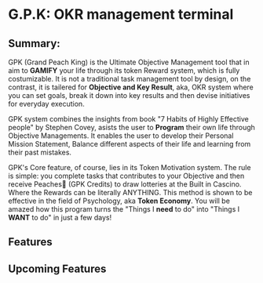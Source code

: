 # G.P.K: OKR management terminal
## Summary:
GPK (Grand Peach King) is the Ultimate Objective Management tool that in aim to **GAMIFY** your life through its token Reward system, which is fully costumizable. It is not a traditional task management tool by design, on the contrast, it is tailered for **Objective and Key Result**, aka, OKR system where you can set goals, break it down into key results and then devise initiatives for everyday execution. 

GPK system combines the insights from book "7 Habits of Highly Effective people" by Stephen Covey, asists the user to **Program** their own life through Objective Managements. It enables the user to develop their Personal Mission Statement, Balance different aspects of their life and learning from their past mistakes.

GPK's Core feature, of course, lies in its Token Motivation system. The rule is simple: you complete tasks that contributes to your Objective and then receive Peaches🍑 (GPK Credits) to draw lotteries at the Built in Cascino. Where the Rewards can be literally ANYTHING. This method is shown to be effective in the field of Psychology, aka **Token Economy**. You will be amazed how this program turns the "Things I **need** to do" into "Things I **WANT** to do" in just a few days!

## Features 

## Upcoming Features
